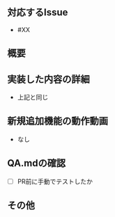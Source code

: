 ## 対応するIssue

- #XX

## 概要
<!--
- コードが肥大化していたSlideEditorコンポーネントを簡潔に書く為、各処理をhooks化し疎結合を強化
-->

## 実装した内容の詳細

- 上記と同じ

## 新規追加機能の動作動画

- なし

## QA.mdの確認

- [ ] PR前に手動でテストしたか

## その他
<!--
utilsに入れたほうがいい処理もあるかもしれないとは懸念している
-->
